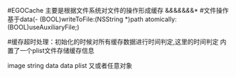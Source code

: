 #EGOCache 主要是根据文件系统对文件的操作形成缓存 &*&*&*&*&*&*&*
#文件操作基于data(- (BOOL)writeToFile:(NSString *)path atomically:(BOOL)useAuxiliaryFile;)

#缓存超时处理：初始化的时候对所有缓存数据进行时间判定,这里的时间判定 内置了一个plist文件存储缓存信息

image string data data plist 又或者任意对象<NSCoding>


